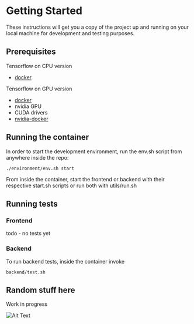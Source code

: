# Getting Started

These instructions will get you a copy of the project up and running on your local machine for development and testing purposes.

## Prerequisites

Tensorflow on CPU version
* [docker](https://www.docker.com)

Tensorflow on GPU version
* [docker](https://www.docker.com)
* nvidia GPU
* CUDA drivers
* [nvidia-docker](https://github.com/NVIDIA/nvidia-docker)

## Running the container

In order to start the development environment, run the env.sh script from anywhere inside the repo:
```
./environment/env.sh start
```

From inside the container, start the frontend or backend with their respective start.sh scripts or run both with utils/run.sh

## Running tests

### Frontend

todo - no tests yet

### Backend

To run backend tests, inside the container invoke

```
backend/test.sh
```

## Random stuff here

Work in progress

![Alt Text](https://media.giphy.com/media/Jg41tM6Bk71te/giphy.gif)
